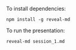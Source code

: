 To install dependencies:

```
npm install -g reveal-md
```

To run the presentation:

```
reveal-md session_1.md
```